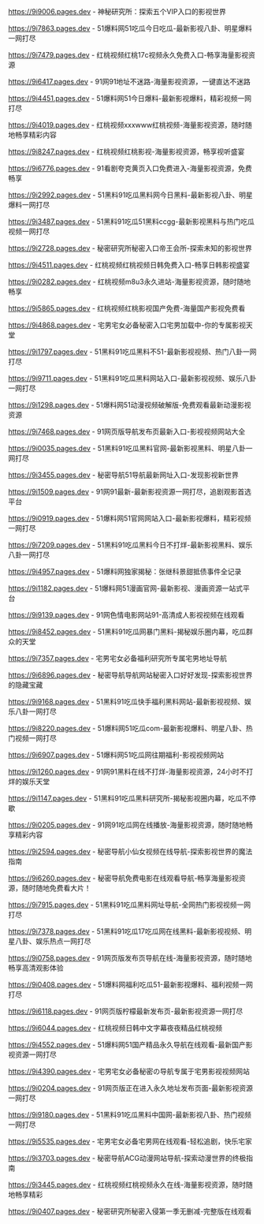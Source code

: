 
https://9i9006.pages.dev - 神秘研究所：探索五个VIP入口的影视世界

https://9i7863.pages.dev - 51爆料网51吃瓜今日吃瓜-最新影视八卦、明星爆料一网打尽

https://9i7479.pages.dev - 红桃视频红桃17c视频永久免费入口-畅享海量影视资源

https://9i6417.pages.dev - 91网91地址不迷路-海量影视资源，一键直达不迷路

https://9i4451.pages.dev - 51爆料网51今日爆料-最新影视爆料，精彩视频一网打尽

https://9i4019.pages.dev - 红桃视频xxxwww红桃视频-海量影视资源，随时随地畅享精彩内容

https://9i8247.pages.dev - 红桃视频红桃影视-海量影视资源，畅享视听盛宴

https://9i6776.pages.dev - 91看剧夸克黄页入口免费进入-海量影视资源，免费畅享

https://9i2992.pages.dev - 51黑料91吃瓜黑料网今日黑料-最新影视八卦、明星爆料一网打尽

https://9i3487.pages.dev - 51黑料91吃瓜51黑料ccgg-最新影视黑料与热门吃瓜视频一网打尽

https://9i2728.pages.dev - 秘密研究所秘密入口帝王会所-探索未知的影视世界

https://9i4511.pages.dev - 红桃视频红桃视频日韩免费入口-畅享日韩影视盛宴

https://9i0282.pages.dev - 红桃视频m8u3永久进站-海量影视资源，随时随地畅享

https://9i5865.pages.dev - 红桃视频红桃影视国产免费-海量国产影视免费看

https://9i4868.pages.dev - 宅男宅女必备秘密入口宅男加载中-你的专属影视天堂

https://9i1797.pages.dev - 51黑料91吃瓜黑料不51-最新影视视频、热门八卦一网打尽

https://9i9711.pages.dev - 51黑料91吃瓜黑料网站入口-最新影视视频、娱乐八卦一网打尽

https://9i1298.pages.dev - 51爆料网51动漫视频破解版-免费观看最新动漫影视资源

https://9i7468.pages.dev - 91网页版导航发布页最新入口-影视视频网站大全

https://9i0035.pages.dev - 51黑料91吃瓜黑料官网-最新影视黑料、明星八卦一网打尽

https://9i3455.pages.dev - 秘密导航51导航最新网址入口-发现影视新世界

https://9i1509.pages.dev - 91网91最新-最新影视资源一网打尽，追剧观影首选平台

https://9i0919.pages.dev - 51爆料网51官网网站入口-最新影视爆料，精彩视频一网打尽

https://9i7209.pages.dev - 51黑料91吃瓜黑料今日不打烊-最新影视黑料、娱乐八卦一网打尽

https://9i4957.pages.dev - 51爆料网独家揭秘：张继科景甜抵债事件全记录

https://9i1182.pages.dev - 51爆料网51漫画官网-最新影视、漫画资源一站式平台

https://9i9139.pages.dev - 91网色情电影网站91-高清成人影视视频在线观看

https://9i8452.pages.dev - 51黑料91吃瓜网暴门黑料-揭秘娱乐圈内幕，吃瓜群众的天堂

https://9i7357.pages.dev - 宅男宅女必备福利研究所专属宅男地址导航

https://9i6896.pages.dev - 秘密导航导航网站秘密入口好好发现-探索影视世界的隐藏宝藏

https://9i9168.pages.dev - 51黑料91吃瓜快手福利黑料网站-最新影视视频、娱乐八卦一网打尽

https://9i8220.pages.dev - 51爆料网51吃瓜com-最新影视爆料、明星八卦、热门视频一网打尽

https://9i6907.pages.dev - 51爆料网51吃瓜网往期福利-影视视频网站

https://9i1260.pages.dev - 91网91黑料在线不打烊-海量影视资源，24小时不打烊的娱乐天堂

https://9i1147.pages.dev - 51黑料91吃瓜黑料研究所-揭秘影视圈内幕，吃瓜不停歇

https://9i0205.pages.dev - 91网91吃瓜网在线播放-海量影视资源，随时随地畅享精彩内容

https://9i2594.pages.dev - 秘密导航小仙女视频在线导航-探索影视世界的魔法指南

https://9i6260.pages.dev - 秘密导航免费电影在线观看导航-畅享海量影视资源，随时随地免费看大片！

https://9i7915.pages.dev - 51黑料91吃瓜黑料网址导航-全网热门影视视频一网打尽

https://9i7378.pages.dev - 51黑料91吃瓜17吃瓜网在线黑料-最新影视视频、明星八卦、娱乐热点一网打尽

https://9i0758.pages.dev - 91网页版发布页导航在线-海量影视资源，随时随地畅享高清观影体验

https://9i0408.pages.dev - 51爆料网福利吃瓜51-最新影视爆料、福利视频一网打尽

https://9i6118.pages.dev - 91网页版柠檬最新发布页-最新影视资源一网打尽

https://9i6044.pages.dev - 红桃视频日韩中文字幕夜夜精品红桃视频

https://9i4552.pages.dev - 51爆料网51国产精品永久导航在线观看-最新国产影视资源一网打尽

https://9i4390.pages.dev - 宅男宅女必备秘密の导航专属于宅男影视视频网站

https://9i0204.pages.dev - 91网页版正在进入永久地址发布页面-最新影视资源一网打尽

https://9i9180.pages.dev - 51黑料91吃瓜黑料中国网-最新影视八卦、热门视频一网打尽

https://9i5535.pages.dev - 宅男宅女必备宅男网在线观看-轻松追剧，快乐宅家

https://9i3703.pages.dev - 秘密导航ACG动漫网站导航-探索动漫世界的终极指南

https://9i3445.pages.dev - 红桃视频红桃视频永久在线-海量影视资源，随时随地畅享精彩

https://9i0407.pages.dev - 秘密研究所秘密入侵第一季无删减-完整版在线观看
